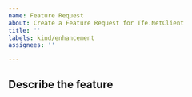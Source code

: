 ```yaml
---
name: Feature Request
about: Create a Feature Request for Tfe.NetClient
title: ''
labels: kind/enhancement
assignees: ''

---
```

## Describe the feature
